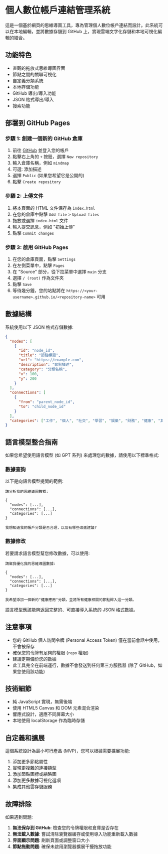 # 個人數位帳戶連結管理系統

這是一個基於網頁的思維導圖工具，專為管理個人數位帳戶連結而設計。此系統可以在本地編輯，並將數據存儲到 GitHub 上，實現雲端文字化存儲和本地可視化編輯的結合。

## 功能特色

- 直觀的拖放式思維導圖界面
- 節點之間的關聯可視化
- 自定義分類系統
- 本地存儲功能
- GitHub 導出/導入功能
- JSON 格式導出/導入
- 搜索功能

## 部署到 GitHub Pages

### 步驟 1: 創建一個新的 GitHub 倉庫

1. 前往 [GitHub](https://github.com) 並登入您的帳戶
2. 點擊右上角的 `+` 按鈕，選擇 `New repository`
3. 輸入倉庫名稱，例如 `mindmap`
4. 可選: 添加描述
5. 選擇 `Public` (如果您希望它是公開的)
6. 點擊 `Create repository`

### 步驟 2: 上傳文件

1. 將本頁面的 HTML 文件保存為 `index.html`
2. 在您的倉庫中點擊 `Add file` > `Upload files`
3. 拖放或選擇 `index.html` 文件
4. 輸入提交訊息，例如 "初始上傳"
5. 點擊 `Commit changes`

### 步驟 3: 啟用 GitHub Pages

1. 在您的倉庫頁面，點擊 `Settings`
2. 在左側菜單中，點擊 `Pages`
3. 在 "Source" 部分，從下拉菜單中選擇 `main` 分支
4. 選擇 `/ (root)` 作為文件夾
5. 點擊 `Save`
6. 等待幾分鐘，您的站點將在 `https://<your-username>.github.io/<repository-name>` 可用

## 數據結構

系統使用以下 JSON 格式存儲數據:

```json
{
  "nodes": [
    {
      "id": "node_id",
      "title": "節點標題",
      "url": "https://example.com",
      "description": "節點描述",
      "category": "分類名稱",
      "x": 100,
      "y": 200
    }
  ],
  "connections": [
    {
      "from": "parent_node_id",
      "to": "child_node_id"
    }
  ],
  "categories": ["工作", "個人", "社交", "學習", "娛樂", "財務", "健康", "其他"]
}
```

## 語言模型整合指南

如果您希望使用語言模型 (如 GPT 系列) 來處理您的數據，請使用以下標準格式:

### 數據查詢

以下是向語言模型提問的範例:

```
請分析我的思維導圖數據:

{
  "nodes": [...],
  "connections": [...],
  "categories": [...]
}

我想知道我的帳戶分類是否合理，以及有哪些改進建議?
```

### 數據修改

若要請求語言模型幫您修改數據，可以使用:

```
請幫我優化我的思維導圖數據:

{
  "nodes": [...],
  "connections": [...],
  "categories": [...]
}

我希望添加一個新的"健康應用"分類，並將所有健康相關的節點歸入這一分類。
```

語言模型應該能夠返回完整的、可直接導入系統的 JSON 格式數據。

## 注意事項

- 您的 GitHub 個人訪問令牌 (Personal Access Token) 僅在當前會話中使用，不會被保存
- 確保您的令牌有足夠的權限 (`repo` 權限)
- 建議定期備份您的數據
- 此工具完全在前端運行，數據不會發送到任何第三方服務器 (除了 GitHub，如果您使用該功能)

## 技術細節

- 純 JavaScript 實現，無需後端
- 使用 HTML5 Canvas 和 DOM 元素混合渲染
- 響應式設計，適應不同屏幕大小
- 本地使用 localStorage 作為臨時存儲

## 自定義和擴展

這個系統設計為最小可行產品 (MVP)，您可以根據需要擴展功能:

1. 添加更多節點屬性
2. 實現更複雜的連接類型
3. 添加節點圖標或縮略圖
4. 添加更多數據可視化選項
5. 集成其他雲存儲服務

## 故障排除

如果遇到問題:

1. **無法保存到 GitHub**: 檢查您的令牌權限和倉庫是否存在
2. **無法載入數據**: 嘗試清除瀏覽器緩存或使用導入功能重新載入數據
3. **界面顯示問題**: 刷新頁面或調整窗口大小
4. **節點拖動問題**: 確保未啟用瀏覽器擴展干擾拖放功能
